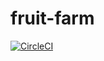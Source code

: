 # fruit-farm 
[![CircleCI](https://circleci.com/gh/MarceloBerlitz/fruit-farm/tree/master.svg?style=svg&circle-token=01c3b1f2bd2046017b7b38547c59f2f74c808499)](https://circleci.com/gh/MarceloBerlitz/fruit-farm/tree/master)
